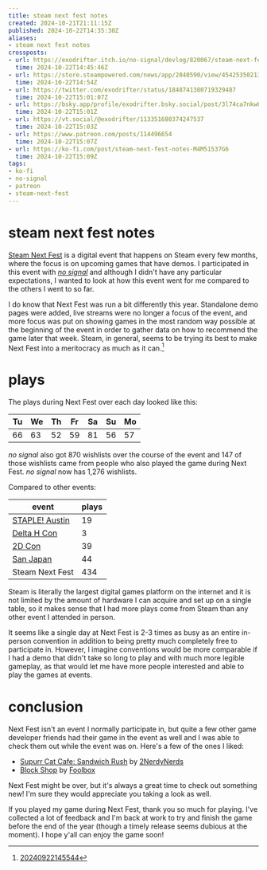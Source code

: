 ```yaml
---
title: steam next fest notes
created: 2024-10-21T21:11:15Z
published: 2024-10-22T14:35:30Z
aliases:
- steam next fest notes
crossposts:
- url: https://exodrifter.itch.io/no-signal/devlog/820067/steam-next-fest-notes
  time: 2024-10-22T14:45:46Z
- url: https://store.steampowered.com/news/app/2840590/view/4542535021350720918
  time: 2024-10-22T14:54Z
- url: https://twitter.com/exodrifter/status/1848741380719329487
  time: 2024-10-22T15:01:07Z
- url: https://bsky.app/profile/exodrifter.bsky.social/post/3l74ca7nkw62y
  time: 2024-10-22T15:01Z
- url: https://vt.social/@exodrifter/113351680374247537
  time: 2024-10-22T15:03Z
- url: https://www.patreon.com/posts/114496654
  time: 2024-10-22T15:07Z
- url: https://ko-fi.com/post/steam-next-fest-notes-M4M51537G6
  time: 2024-10-22T15:09Z
tags:
- ko-fi
- no-signal
- patreon
- steam-next-fest
---
```


# steam next fest notes

[Steam Next Fest](../notes/next-fest.md) is a digital event that happens on Steam every few months, where the focus is on upcoming games that have demos. I participated in this event with _[no signal](../press-kits/no-signal/index.md)_ and although I didn't have any particular expectations, I wanted to look at how this event went for me compared to the others I went to so far.

I do know that Next Fest was run a bit differently this year. Standalone demo pages were added, live streams were no longer a focus of the event, and more focus was put on showing games in the most random way possible at the beginning of the event in order to gather data on how to recommend the game later that week. Steam, in general, seems to be trying its best to make Next Fest into a meritocracy as much as it can.[^1]

# plays

The plays during Next Fest over each day looked like this:

| Tu | We | Th | Fr | Sa | Su | Mo |
|----|----|----|----|----|----|----|
| 66 | 63 | 52 | 59 | 81 | 56 | 57 |

_no signal_ also got 870 wishlists over the course of the event and 147 of those wishlists came from people who also played the game during Next Fest. _no signal_ now has 1,276 wishlists.

Compared to other events:

| event | plays |
|---|---|
| [STAPLE! Austin](20240415180849.md) | 19 |
| [Delta H Con](20240716080346.md) | 3 |
| [2D Con](20240919200017.md) | 39 |
| [San Japan](20240919203503.md) | 44 |
| Steam Next Fest | 434 |

Steam is literally the largest digital games platform on the internet and it is not limited by the amount of hardware I can acquire and set up on a single table, so it makes sense that I had more plays come from Steam than any other event I attended in person.

It seems like a single day at Next Fest is 2-3 times as busy as an entire in-person convention in addition to being pretty much completely free to participate in. However, I imagine conventions would be more comparable if I had a demo that didn't take so long to play and with much more legible gameplay, as that would let me have more people interested and able to play the games at events.

# conclusion

Next Fest isn't an event I normally participate in, but quite a few other game developer friends had their game in the event as well and I was able to check them out while the event was on. Here's a few of the ones I liked:

- [Supurr Cat Cafe: Sandwich Rush](https://store.steampowered.com/app/2658690/Supurr_Cat_Cafe_Sandwich_Rush/) by [2NerdyNerds](https://www.twitch.tv/2nerdynerds)
- [Block Shop](https://store.steampowered.com/app/2731590/Block_Shop/) by [Foolbox](https://www.twitch.tv/foolbox)

Next Fest might be over, but it's always a great time to check out something new! I'm sure they would appreciate you taking a look as well.

If you played my game during Next Fest, thank you so much for playing. I've collected a lot of feedback and I'm back at work to try and finish the game before the end of the year (though a timely release seems dubious at the moment). I hope y'all can enjoy the game soon!

[^1]: [20240922145544](../entries/20240922145544.md)
